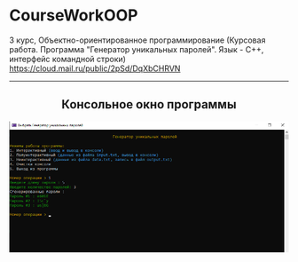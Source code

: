 # CourseWorkOOP
3 курс, Объектно-ориентированное программирование (Курсовая работа. Программа "Генератор уникальных паролей". Язык - С++, интерфейс командной строки)
https://cloud.mail.ru/public/2pSd/DqXbCHRVN
<hr/>
<h2 align="center">Консольное окно программы</h2>
<p align="center">
  <a href="https://raw.githubusercontent.com/kontr24/OrderManagement/a11c03f4f186138f4242f81a20ab74e87b03513c/ScreenshotsApplication/MainForm.png"><img src="https://github.com/kontr24/CourseWorkOOP/blob/0bba5f895f8b8721943f147a56eee1c16c362752/ScreenshotsApplication/ConsoleWindow.png"></img></a>
</p>
